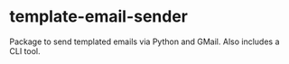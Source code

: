 # template-email-sender
Package to send templated emails via Python and GMail. Also includes a CLI tool.
